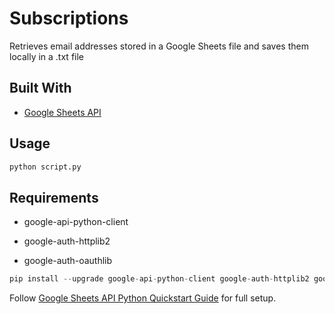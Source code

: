 # Subscriptions

Retrieves email addresses stored in a Google Sheets file and saves them locally in a .txt file

## Built With

* [Google Sheets API](https://developers.google.com/sheets/api/guides/concepts)

## Usage

```python
python script.py
```

## Requirements

* google-api-python-client

* google-auth-httplib2

* google-auth-oauthlib

```python
pip install --upgrade google-api-python-client google-auth-httplib2 google-auth-oauthlib
```

Follow [Google Sheets API Python Quickstart Guide](https://developers.google.com/sheets/api/quickstart/python) for full setup.
